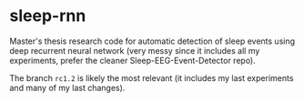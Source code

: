 # sleep-rnn
Master's thesis research code for automatic detection of sleep events using deep recurrent neural network (very messy since it includes all my experiments, prefer the cleaner Sleep-EEG-Event-Detector repo).

The branch `rc1.2` is likely the most relevant (it includes my last experiments and many of my last changes).



